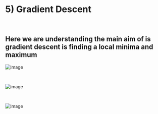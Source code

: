 <h1>5) Gradient Descent</h1>
<br>
<h2>Here we are understanding the main aim of is gradient descent is finding a local minima and maximum</h2>

![image](https://user-images.githubusercontent.com/89120960/223568246-f2f7da25-66ee-44c7-96df-eed8c0202411.png)

<br>

![image](https://user-images.githubusercontent.com/89120960/223568413-ea068e00-711b-424f-8a92-b8c570ac96c7.png)

<br>

![image](https://user-images.githubusercontent.com/89120960/223569892-3628bf43-447b-49c4-834c-963dce60d392.png)
